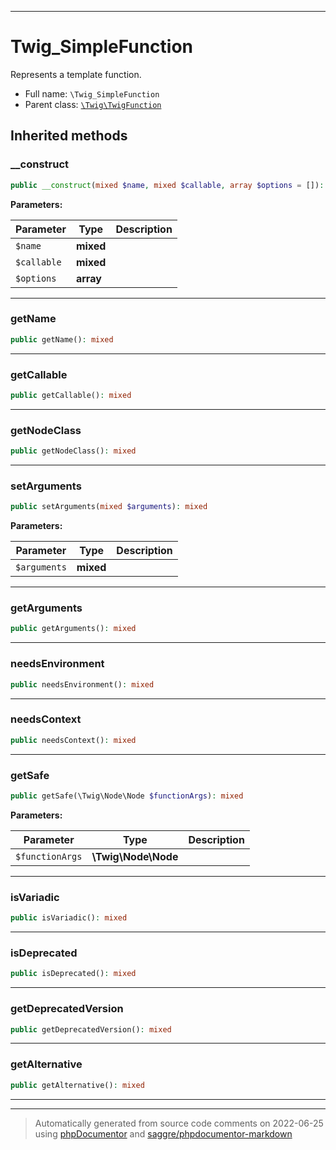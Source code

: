 ***

# Twig_SimpleFunction

Represents a template function.



* Full name: `\Twig_SimpleFunction`
* Parent class: [`\Twig\TwigFunction`](./Twig/TwigFunction.md)






## Inherited methods


### __construct



```php
public __construct(mixed $name, mixed $callable, array $options = []): mixed
```








**Parameters:**

| Parameter | Type | Description |
|-----------|------|-------------|
| `$name` | **mixed** |  |
| `$callable` | **mixed** |  |
| `$options` | **array** |  |




***

### getName



```php
public getName(): mixed
```











***

### getCallable



```php
public getCallable(): mixed
```











***

### getNodeClass



```php
public getNodeClass(): mixed
```











***

### setArguments



```php
public setArguments(mixed $arguments): mixed
```








**Parameters:**

| Parameter | Type | Description |
|-----------|------|-------------|
| `$arguments` | **mixed** |  |




***

### getArguments



```php
public getArguments(): mixed
```











***

### needsEnvironment



```php
public needsEnvironment(): mixed
```











***

### needsContext



```php
public needsContext(): mixed
```











***

### getSafe



```php
public getSafe(\Twig\Node\Node $functionArgs): mixed
```








**Parameters:**

| Parameter | Type | Description |
|-----------|------|-------------|
| `$functionArgs` | **\Twig\Node\Node** |  |




***

### isVariadic



```php
public isVariadic(): mixed
```











***

### isDeprecated



```php
public isDeprecated(): mixed
```











***

### getDeprecatedVersion



```php
public getDeprecatedVersion(): mixed
```











***

### getAlternative



```php
public getAlternative(): mixed
```











***


***
> Automatically generated from source code comments on 2022-06-25 using [phpDocumentor](http://www.phpdoc.org/) and [saggre/phpdocumentor-markdown](https://github.com/Saggre/phpDocumentor-markdown)

